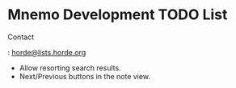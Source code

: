 Mnemo Development TODO List
===========================

Contact

:   <horde@lists.horde.org>

-   Allow resorting search results.
-   Next/Previous buttons in the note view.